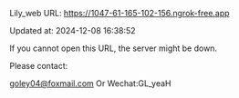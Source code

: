 Lily_web URL: https://1047-61-165-102-156.ngrok-free.app

Updated at: 2024-12-08 16:38:52

If you cannot open this URL, the server might be down.

Please contact: 

goley04@foxmail.com Or Wechat:GL_yeaH